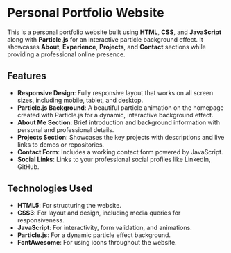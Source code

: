 # Personal Portfolio Website

This is a personal portfolio website built using **HTML**, **CSS**, and **JavaScript** along with **Particle.js** for an interactive particle background effect. It showcases **About**, **Experience**, **Projects**, and **Contact** sections while providing a professional online presence.

## Features

- **Responsive Design**: Fully responsive layout that works on all screen sizes, including mobile, tablet, and desktop.
- **Particle.js Background**: A beautiful particle animation on the homepage created with Particle.js for a dynamic, interactive background effect.
- **About Me Section**: Brief introduction and background information with personal and professional details.
- **Projects Section**: Showcases the key projects with descriptions and live links to demos or repositories.
- **Contact Form**: Includes a working contact form powered by JavaScript.
- **Social Links**: Links to your professional social profiles like LinkedIn, GitHub.

## Technologies Used

- **HTML5**: For structuring the website.
- **CSS3**: For layout and design, including media queries for responsiveness.
- **JavaScript**: For interactivity, form validation, and animations.
- **Particle.js**: For a dynamic particle effect background.
- **FontAwesome**: For using icons throughout the website.
